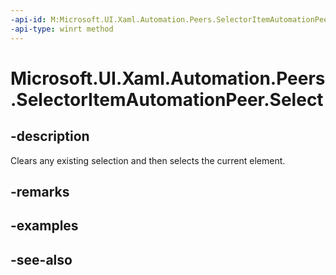 ```yaml
---
-api-id: M:Microsoft.UI.Xaml.Automation.Peers.SelectorItemAutomationPeer.Select
-api-type: winrt method
---
```


<!-- Method syntax
public void Select()
-->

# Microsoft.UI.Xaml.Automation.Peers.SelectorItemAutomationPeer.Select

## -description
Clears any existing selection and then selects the current element.

## -remarks

## -examples

## -see-also
